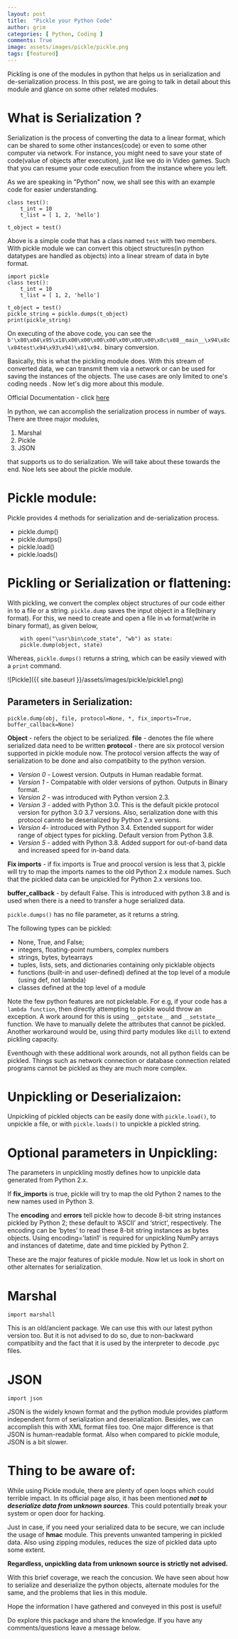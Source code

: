 ```yaml
---
layout: post
title:  "Pickle your Python Code"
author: grim
categories: [ Python, Coding ]
comments: True
image: assets/images/pickle/pickle.png
tags: [featured]
---
```


Pickling is one of the modules in python that helps us in serialization and de-serialization process.
In this post, we are going to talk in detail about this module and glance on some other related modules.

# What is Serialization ?

Serialization is the process of converting the data to a linear format, which can be shared to some other instances(code) or even to some other computer via network.
For instance, you might need to save your state of code(value of objects after execution), just like we do in Video games. Such that you can resume your code execution from the instance where you left. 

As we are speaking in "Python" now, we shall see this with an example code for easier understanding.

```shell
class test():
	t_int = 10
	t_list = [ 1, 2, 'hello']
	
t_object = test()

```
Above is a simple code that has a class named `test` with two members. With pickle module we can convert this object structures(in python datatypes are handled as objects) into a linear stream of data in byte format.

```shell
import pickle
class test():
	t_int = 10
	t_list = [ 1, 2, 'hello']
	
t_object = test()
pickle_string = pickle.dumps(t_object)
print(pickle_string)
```

On executing of the above code, you can see the ```b'\x80\x04\x95\x18\x00\x00\x00\x00\x00\x00\x00\x8c\x08__main__\x94\x8c\x04test\x94\x93\x94)\x81\x94.``` binary conversion.

Basically, this is what the pickling module does. With this stream of converted data, we can transmit them via a network or can be used for saving the instances of the objects. The use cases are only limited to one's coding needs . Now let's dig more about this module.

Official Documentation - click [here](https://docs.python.org/3/library/pickle.html)

In python, we can accomplish the serialization process in number of ways. There are three major modules, 

1. Marshal 
2. Pickle
3. JSON 

that supports us to do serialization. We will take about these towards the end. Noe lets see about the pickle module.

# Pickle module:

Pickle provides 4 methods for serialization and de-serialization process. 

- pickle.dump()
- pickle.dumps()
- pickle.load()
- pickle.loads()

# Pickling or Serialization or flattening:

With pickling, we convert the complex object structures of our code either in to a file or a string. `pickle.dump` saves the input object in a file(binary format). For this, we need to create and open a file in `wb` format(write in binary format), as given below,

```shell
	with open("\usr\bin\code_state", "wb") as state:
	pickle.dump(object, state)
```

Whereas, `pickle.dumps()` returns a string, which can be easily viewed with a `print` command.

![Pickle]({{ site.baseurl }}/assets/images/pickle/pickle1.png)

## Parameters in Serialization:

`pickle.dump(obj, file, protocol=None, *, fix_imports=True, buffer_callback=None)`

**Object** - refers the object to be serialized.
**file** - denotes the file where serialized data need to be written
**protocol** - there are six protocol version supported in pickle module now. 
The protocol version affects the way of serialization to be done and also compatibiity to the python version.

  - *Version 0* - Lowest version. Outputs in Human readable format.
  - *Version 1* - Compatable with older versions of python. Outputs in Binary format.
  - *Version 2* - was introduced with Python version 2.3.
  - *Version 3* - added with Python 3.0. This is the default pickle protocol version for 
     python 3.0   3.7 versions. Also, serialization done with this protocol cannto be deserialized by Python 2.x versions.
  - *Version 4*- introduced with Python 3.4. Extended support for wider range of object types 
     for pickling. Default version from Python 3.8.
  - *Version 5* - added with Python 3.8. Added support for out-of-band data and increased speed 
     for in-band data.

**Fix imports** - if fix imports is True and proocol version is less that 3, pickle will try to map the imports names to the old Python 2.x module names. Such that the pickled data can be unpickled for Python 2.x versions too.

**buffer_callback** - by default False. This is introduced with python 3.8 and is used when there is a need to transfer a huge serialized data.

`pickle.dumps()` has no file parameter, as it returns a string.

The following types can be pickled:

  * None, True, and False;
  * integers, floating-point numbers, complex numbers
  * strings, bytes, bytearrays
  * tuples, lists, sets, and dictionaries containing only picklable objects
  * functions (built-in and user-defined) defined at the top level of a module (using def, 
	  not lambda)
  * classes defined at the top level of a module

Note the few python features are not pickelable. For e.g, if your code has a `lambda function`, then directly attempting to pickle would throw an exception.
A work around for this is using `__getstate__` and `__setstate__` function. We have to manually delete the attributes that cannot be pickled.
Another workaround would be, using third party modules like `dill` to extend pickling capacity. 

Eventhough with these additional work arounds, not all python fields can be pickled. Things such as network connection or database connection related programs cannot be pickled as they are much more complex.

# Unpickling or Deserializaion:

Unpickling of pickled objects can be easily done with `pickle.load()`, to unpickle a file, or with `pickle.loads()` to unpickle a pickled string.

# Optional parameters in Unpickling:

The parameters in unpickling mostly defines how to unpickle data generated from Python 2.x.

If **fix_imports** is true, pickle will try to map the old Python 2 names to the new names used in Python 3.

The **encoding** and **errors** tell pickle how to decode 8-bit string instances pickled by Python 2; these default to ‘ASCII’ and ‘strict’, respectively. The encoding can be ‘bytes’ to read these 8-bit string instances as bytes objects. Using encoding='latin1' is required for unpickling NumPy arrays and instances of datetime, date and time pickled by Python 2.

These are the major features of pickle module. Now let us look in short on other alternates for serialization.

# Marshal 

```shell
import marshall
```
This is an old/ancient package. We can use this with our latest python version too. But it is not advised to do so, due to non-backward compatibiity and the fact that it is used by the interpreter to decode .pyc files. 

# JSON

```shell
import json
```
JSON is the widely known format and the python module provides platform independent form of serialization and deserialization. Besides, we can accomplish this with XML format files too. One major difference is that JSON is human-readable format. Also when compared to pickle module, JSON is a bit slower.

# **Thing to be aware of:**

While using Pickle module, there are plenty of open loops which could terrible impact. In its official page also, it has been mentioned ***not to deserialize data from unknown sources***. This could potentially break your system or open door for hacking.

Just in case, if you need your serialized data to be secure, we can include the usage of **hmac** module. This prevents unwanted tampering in pickled data.
Also using zipping modules, reduces the size of pickled data upto some extent.

**Regardless, unpickling data from unknown source is strictly not advised.**


With this brief coverage, we reach the concusion. We have seen about how to serialize and deserialize the python objects, alternate modules for the same, and the problems that lies in this module.

Hope the information I have gathered and conveyed in this post is useful!

Do explore this package and share the knowledge. If you have any comments/questions leave a message below.